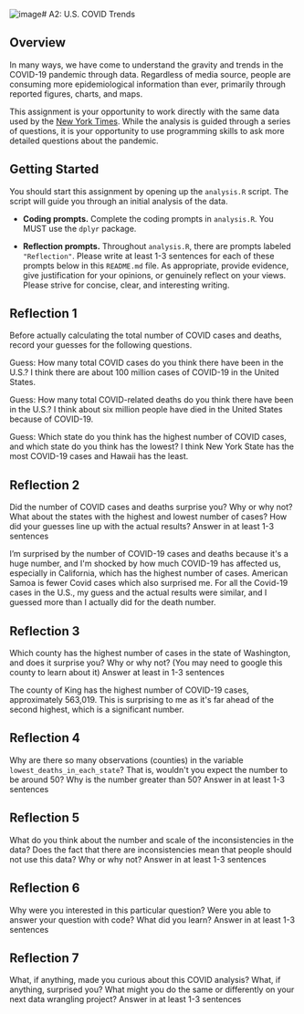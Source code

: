 ![image](https://github.com/info201a-su23/assignment-03-sc100922/assets/139248633/566711a1-6579-4ba1-904f-d6bac6457bbc)# A2: U.S. COVID Trends

## Overview
In many ways, we have come to understand the gravity and trends in the COVID-19 pandemic through data. Regardless of media source, people are consuming more epidemiological information than ever, primarily through reported figures, charts, and maps.

This assignment is your opportunity to work directly with the same data used by the [New York Times](https://github.com/nytimes/covid-19-data/). While the analysis is guided through a series of questions, it is your opportunity to use programming skills to ask more detailed questions about the pandemic.

## Getting Started
You should start this assignment by opening up the `analysis.R` script. The script will guide you through an initial analysis of the data.

* **Coding prompts.** Complete the coding prompts in `analysis.R`. You MUST use the `dplyr` package.

* **Reflection prompts.** Throughout `analysis.R`, there are prompts labeled `"Reflection"`. Please write at least 1-3 sentences for each of these prompts below in this `README.md` file. As appropriate, provide evidence, give justification for your opinions, or genuinely reflect on your views. Please strive for concise, clear, and interesting writing.

## Reflection 1
Before actually calculating the total number of COVID cases and deaths, record your guesses for the following questions.

Guess: How many total COVID cases do you think there have been in the U.S.?
I think there are about 100 million cases of COVID-19 in the United States.

Guess: How many total COVID-related deaths do you think there have been in the U.S.?
I think about six million people have died in the United States because of COVID-19.

Guess: Which state do you think has the highest number of COVID cases, and which state do you think has the lowest?
I think New York State has the most COVID-19 cases and Hawaii has the least.

## Reflection 2
Did the number of COVID cases and deaths surprise you? Why or why not? What about the states with the highest and lowest number of cases? How did your guesses line up with the actual results? Answer in at least 1-3 sentences

I’m surprised by the number of COVID-19 cases and deaths because it's a huge number, and I'm shocked by how much COVID-19 has affected us, especially in California, which has the highest number of cases. American Samoa is fewer Covid cases which also surprised me. For all the Covid-19 cases in the U.S., my guess and the actual results were similar, and I guessed more than I actually did for the death number.

## Reflection 3
Which county has the highest number of cases in the state of Washington, and does it surprise you? Why or why not? (You may need to google this county to learn about it) Answer at least in 1-3 sentences

The county of King has the highest number of COVID-19 cases, approximately 563,019. This is surprising to me as it's far ahead of the second highest, which is a significant number.


## Reflection 4
Why are there so many observations (counties) in the variable `lowest_deaths_in_each_state`? That is, wouldn't you expect the number to be around 50? Why is the number greater than 50? Answer in at least 1-3 sentences


## Reflection 5
What do you think about the number and scale of the inconsistencies in the data? Does the fact that there are inconsistencies mean that people should not use this data? Why or why not? Answer in at least 1-3 sentences


## Reflection 6
Why were you interested in this particular question? Were you able to answer your question with code? What did you learn? Answer in at least 1-3 sentences

## Reflection 7
What, if anything, made you curious about this COVID analysis? What, if anything, surprised you? What might you do the same or differently on your next data wrangling project? Answer in at least 1-3 sentences
